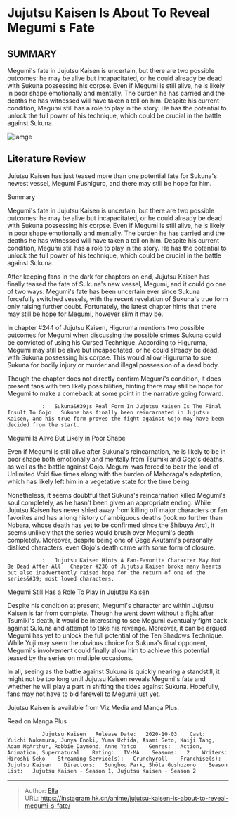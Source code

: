 # Jujutsu Kaisen Is About To Reveal Megumi s Fate


## SUMMARY 



  Megumi&#39;s fate in Jujutsu Kaisen is uncertain, but there are two possible outcomes: he may be alive but incapacitated, or he could already be dead with Sukuna possessing his corpse.   Even if Megumi is still alive, he is likely in poor shape emotionally and mentally. The burden he has carried and the deaths he has witnessed will have taken a toll on him.   Despite his current condition, Megumi still has a role to play in the story. He has the potential to unlock the full power of his technique, which could be crucial in the battle against Sukuna.  

![iamge](https://static1.srcdn.com/wordpress/wp-content/uploads/2023/12/megumi-and-sukuna-in-his-true-form-from-jujutsu-kaisen.jpg)

## Literature Review

Jujutsu Kaisen has just teased more than one potential fate for Sukuna&#39;s newest vessel, Megumi Fushiguro, and there may still be hope for him.





Summary

  Megumi&#39;s fate in Jujutsu Kaisen is uncertain, but there are two possible outcomes: he may be alive but incapacitated, or he could already be dead with Sukuna possessing his corpse.   Even if Megumi is still alive, he is likely in poor shape emotionally and mentally. The burden he has carried and the deaths he has witnessed will have taken a toll on him.   Despite his current condition, Megumi still has a role to play in the story. He has the potential to unlock the full power of his technique, which could be crucial in the battle against Sukuna.  







After keeping fans in the dark for chapters on end, Jujutsu Kaisen has finally teased the fate of Sukuna&#39;s new vessel, Megumi, and it could go one of two ways. Megumi&#39;s fate has been uncertain ever since Sukuna forcefully switched vessels, with the recent revelation of Sukuna&#39;s true form only raising further doubt. Fortunately, the latest chapter hints that there may still be hope for Megumi, however slim it may be.

In chapter #244 of Jujutsu Kaisen, Higuruma mentions two possible outcomes for Megumi when discussing the possible crimes Sukuna could be convicted of using his Cursed Technique. According to Higuruma, Megumi may still be alive but incapacitated, or he could already be dead, with Sukuna possessing his corpse. This would allow Higuruma to sue Sukuna for bodily injury or murder and illegal possession of a dead body.

          




Though the chapter does not directly confirm Megumi&#39;s condition, it does present fans with two likely possibilities, hinting there may still be hope for Megumi to make a comeback at some point in the narrative going forward.

               :   Sukuna&#39;s Real Form In Jujutsu Kaisen Is The Final Insult To Gojo   Sukuna has finally been reincarnated in Jujutsu Kaisen, and his true form proves the fight against Gojo may have been decided from the start.   


 Megumi Is Alive But Likely in Poor Shape 
          

Even if Megumi is still alive after Sukuna&#39;s reincarnation, he is likely to be in poor shape both emotionally and mentally from Tsumiki and Gojo&#39;s deaths, as well as the battle against Gojo. Megumi was forced to bear the load of Unlimited Void five times along with the burden of Mahoraga&#39;s adaptation, which has likely left him in a vegetative state for the time being.




Nonetheless, it seems doubtful that Sukuna&#39;s reincarnation killed Megumi&#39;s soul completely, as he hasn&#39;t been given an appropriate ending. While Jujutsu Kaisen has never shied away from killing off major characters or fan favorites and has a long history of ambiguous deaths (look no further than Nobara, whose death has yet to be confirmed since the Shibuya Arc), it seems unlikely that the series would brush over Megumi&#39;s death completely. Moreover, despite being one of Gege Akutami&#39;s personally disliked characters, even Gojo&#39;s death came with some form of closure.

               :   Jujutsu Kaisen Hints A Fan-Favorite Character May Not Be Dead After All   Chapter #236 of Jujutsu Kaisen broke many hearts but also inadvertently raised hope for the return of one of the series&#39; most loved characters.   



 Megumi Still Has a Role To Play in Jujutsu Kaisen 
          




Despite his condition at present, Megumi&#39;s character arc within Jujutsu Kaisen is far from complete. Though he went down without a fight after Tsumiki&#39;s death, it would be interesting to see Megumi eventually fight back against Sukuna and attempt to take his revenge. Moreover, it can be argued Megumi has yet to unlock the full potential of the Ten Shadows Technique. While Yuji may seem the obvious choice for Sukuna&#39;s final opponent, Megumi&#39;s involvement could finally allow him to achieve this potential teased by the series on multiple occasions.

In all, seeing as the battle against Sukuna is quickly nearing a standstill, it might not be too long until Jujutsu Kaisen reveals Megumi&#39;s fate and whether he will play a part in shifting the tides against Sukuna. Hopefully, fans may not have to bid farewell to Megumi just yet.

Jujutsu Kaisen is available from Viz Media and Manga Plus.

Read on Manga Plus

               Jujutsu Kaisen   Release Date:   2020-10-03    Cast:   Yuichi Nakamura, Junya Enoki, Yuma Uchida, Asami Seto, Kaiji Tang, Adam McArthur, Robbie Daymond, Anne Yatco    Genres:   Action, Animation, Supernatural    Rating:   TV-MA    Seasons:   2    Writers:   Hiroshi Seko    Streaming Service(s):   Crunchyroll    Franchise(s):   Jujutsu Kaisen    Directors:   Sunghoo Park, Shōta Goshozono    Season List:   Jujutsu Kaisen - Season 1, Jujutsu Kaisen - Season 2      

---

> Author: [Ella](https://instagram.hk.cn/)  
> URL: https://instagram.hk.cn/anime/jujutsu-kaisen-is-about-to-reveal-megumi-s-fate/  

